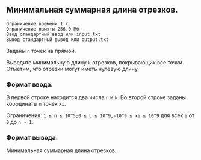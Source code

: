 ## Минимальная суммарная длина отрезков.

```
Ограничение времени 1 с
Ограничение памяти 256.0 Мб
Ввод стандартный ввод или input.txt
Вывод стандартный вывод или output.txt
```

Заданы `n` точек на прямой.

Выведите минимальную длину `k` отрезков, покрывающих все точки. Отметим, что отрезки могут иметь нулевую длину.

### Формат ввода.
В первой строке находится два числа `n` и `k`. Во второй строке заданы координаты `n` точек `xi`.

Ограничения: `1 ≤ n ≤ 10^5;0 ≤ L ≤ 10^9,-10^9 ≤ xi ≤ 10^9` для всех `i` от `0` до `n - 1`.

### Формат вывода.
Минимальная суммарная длина отрезков.